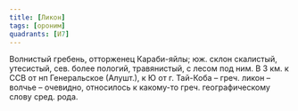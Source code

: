 ```yaml
---
title: [Ликон]
tags: [ороним]
quadrants: [И7]
---
```


Волнистый гребень, отторженец Караби-яйлы; юж. склон скалистый, утесистый, сев.
более пологий, травянистый, с лесом под ним. В 3 км. к ССВ от нп Генеральское
(Алушт.), к Ю от г. Тай-Коба – греч. ликон – волчье – очевидно, относилось к
какому-то греч. географическому слову сред. рода.
